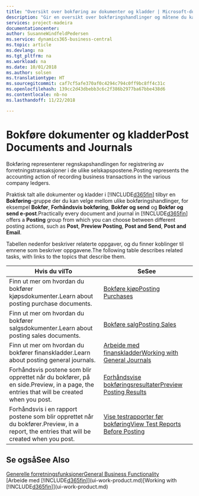 ```yaml
---
title: "Oversikt over bokføring av dokumenter og kladder | Microsoft-dokumentasjon"
description: "Gir en oversikt over bokføringshandlinger og måtene du kan bokføre dokumenter og kladder på."
services: project-madeira
documentationcenter: 
author: SusanneWindfeldPedersen
ms.service: dynamics365-business-central
ms.topic: article
ms.devlang: na
ms.tgt_pltfrm: na
ms.workload: na
ms.date: 10/01/2018
ms.author: solsen
ms.translationtype: HT
ms.sourcegitcommit: caf7cf5afe370af0c4294c794c0ff9bc8ff4c31c
ms.openlocfilehash: 139cc2d43dbebb3c6c2f386b2977ba67bbe438d6
ms.contentlocale: nb-no
ms.lasthandoff: 11/22/2018

---
```

# <a name="post-documents-and-journals"></a><span data-ttu-id="a2443-103">Bokføre dokumenter og kladder</span><span class="sxs-lookup"><span data-stu-id="a2443-103">Post Documents and Journals</span></span>
<span data-ttu-id="a2443-104">Bokføring representerer regnskapshandlingen for registrering av forretningstransaksjoner i de ulike selskapspostene.</span><span class="sxs-lookup"><span data-stu-id="a2443-104">Posting represents the accounting action of recording business transactions in the various company ledgers.</span></span>

<span data-ttu-id="a2443-105">Praktisk talt alle dokumenter og kladder i [!INCLUDE[d365fin](includes/d365fin_md.md)] tilbyr en **Bokføring**-gruppe der du kan velge mellom ulike bokføringshandlinger, for eksempel **Bokfør**, **Forhåndsvis bokføring**, **Bokfør og send** og **Bokfør og send e-post**.</span><span class="sxs-lookup"><span data-stu-id="a2443-105">Practically every document and journal in [!INCLUDE[d365fin](includes/d365fin_md.md)] offers a **Posting** group from which you can choose between different posting actions, such as **Post**, **Preview Posting**, **Post and Send**, **Post and Email**.</span></span>

<span data-ttu-id="a2443-106">Tabellen nedenfor beskriver relaterte oppgaver, og du finner koblinger til emnene som beskriver oppgavene.</span><span class="sxs-lookup"><span data-stu-id="a2443-106">The following table describes related tasks, with links to the topics that describe them.</span></span>

| <span data-ttu-id="a2443-107">Hvis du vil</span><span class="sxs-lookup"><span data-stu-id="a2443-107">To</span></span> | <span data-ttu-id="a2443-108">Se</span><span class="sxs-lookup"><span data-stu-id="a2443-108">See</span></span> |
| --- | --- |
| <span data-ttu-id="a2443-109">Finn ut mer om hvordan du bokfører kjøpsdokumenter.</span><span class="sxs-lookup"><span data-stu-id="a2443-109">Learn about posting purchase documents.</span></span> |[<span data-ttu-id="a2443-110">Bokføre kjøp</span><span class="sxs-lookup"><span data-stu-id="a2443-110">Posting Purchases</span></span>](ui-post-purchases.md) |
| <span data-ttu-id="a2443-111">Finn ut mer om hvordan du bokfører salgsdokumenter.</span><span class="sxs-lookup"><span data-stu-id="a2443-111">Learn about posting sales documents.</span></span> |[<span data-ttu-id="a2443-112">Bokføre salg</span><span class="sxs-lookup"><span data-stu-id="a2443-112">Posting Sales</span></span>](ui-post-sales.md) |
| <span data-ttu-id="a2443-113">Finn ut mer om hvordan du bokfører finanskladder.</span><span class="sxs-lookup"><span data-stu-id="a2443-113">Learn about posting general journals.</span></span> |[<span data-ttu-id="a2443-114">Arbeide med finanskladder</span><span class="sxs-lookup"><span data-stu-id="a2443-114">Working with General Journals</span></span>](ui-work-general-journals.md) |
| <span data-ttu-id="a2443-115">Forhåndsvis postene som blir opprettet når du bokfører, på en side.</span><span class="sxs-lookup"><span data-stu-id="a2443-115">Preview, in a page, the entries that will be created when you post.</span></span> |[<span data-ttu-id="a2443-116">Forhåndsvise bokføringsresultater</span><span class="sxs-lookup"><span data-stu-id="a2443-116">Preview Posting Results</span></span>](ui-how-preview-post-results.md) |
| <span data-ttu-id="a2443-117">Forhåndsvis i en rapport postene som blir opprettet når du bokfører.</span><span class="sxs-lookup"><span data-stu-id="a2443-117">Preview, in a report, the entries that will be created when you post.</span></span> |[<span data-ttu-id="a2443-118">Vise testrapporter før bokføring</span><span class="sxs-lookup"><span data-stu-id="a2443-118">View Test Reports Before Posting</span></span>](ui-how-view-test-reports-posting.md) |

## <a name="see-also"></a><span data-ttu-id="a2443-119">Se også</span><span class="sxs-lookup"><span data-stu-id="a2443-119">See Also</span></span>
[<span data-ttu-id="a2443-120">Generelle forretningsfunksjoner</span><span class="sxs-lookup"><span data-stu-id="a2443-120">General Business Functionality</span></span>](ui-across-business-areas.md)  
<span data-ttu-id="a2443-121">[Arbeide med [!INCLUDE[d365fin](includes/d365fin_md.md)]](ui-work-product.md)</span><span class="sxs-lookup"><span data-stu-id="a2443-121">[Working with [!INCLUDE[d365fin](includes/d365fin_md.md)]](ui-work-product.md)</span></span>


